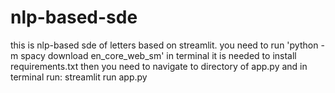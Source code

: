# nlp-based-sde
 this is nlp-based sde of letters based on streamlit.
 you need to run 'python -m spacy download en_core_web_sm' in terminal
 it is needed to install requirements.txt
 then you need to navigate to directory of app.py and in terminal run: streamlit run app.py

